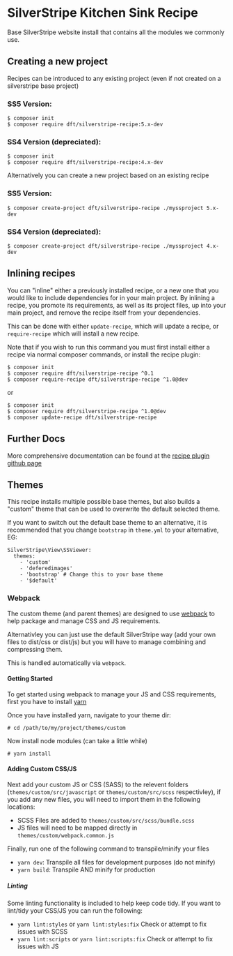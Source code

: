 # SilverStripe Kitchen Sink Recipe

Base SilverStripe website install that contains
all the modules we commonly use.

## Creating a new project

Recipes can be introduced to any existing project (even if not created on a silverstripe base project)

### SS5 Version:

````shell
$ composer init
$ composer require dft/silverstripe-recipe:5.x-dev
````

### SS4 Version (depreciated):

````shell
$ composer init
$ composer require dft/silverstripe-recipe:4.x-dev
````

Alternatively you can create a new project based on an existing recipe

### SS5 Version:

````shell
$ composer create-project dft/silverstripe-recipe ./myssproject 5.x-dev
````

### SS4 Version (depreciated):

````shell
$ composer create-project dft/silverstripe-recipe ./myssproject 4.x-dev
````

## Inlining recipes

You can "inline" either a previously installed recipe, or a new one that you would like to include
dependencies for in your main project. By inlining a recipe, you promote its requirements, as well as
its project files, up into your main project, and remove the recipe itself from your dependencies.

This can be done with either `update-recipe`, which will update a recipe, or `require-recipe` which will
install a new recipe.

Note that if you wish to run this command you must first install either a recipe via normal composer
commands, or install the recipe plugin:

```shell
$ composer init
$ composer require dft/silverstripe-recipe ^0.1
$ composer require-recipe dft/silverstripe-recipe ^1.0@dev
```

or

```shell
$ composer init
$ composer require dft/silverstripe-recipe ^1.0@dev
$ composer update-recipe dft/silverstripe-recipe
```

## Further Docs

More comprehensive documentation can be found at the [recipe
plugin github page](https://github.com/silverstripe/recipe-plugin)

## Themes

This recipe installs multiple possible base themes, but
also builds a "custom" theme that can be used to overwrite
the default selected theme.

If you want to switch out the default base theme to an
alternative, it is recommended that you change `bootstrap`
in `theme.yml` to your alternative, EG:

    SilverStripe\View\SSViewer:
      themes:
        - 'custom'
        - 'deferedimages'
        - 'bootstrap' # Change this to your base theme
        - '$default'

### Webpack

The custom theme (and parent themes) are designed to use
[webpack](https://webpack.js.org/) to help package and
manage CSS and JS requirements.

Alternativley you can just use the default SilverStripe way
(add your own files to dist/css or dist/js) but you will have
to manage combining and compressing them.

This is handled automatically via `webpack`.

#### Getting Started

To get started using webpack to manage your JS and CSS
requirements, first you have to install [yarn](https://yarnpkg.com/getting-started/install)

Once you have installed yarn, navigate to your theme dir:

    # cd /path/to/my/project/themes/custom

Now install node modules (can take a little while)

    # yarn install

#### Adding Custom CSS/JS

Next add your custom JS or CSS (SASS) to the relevent folders
(`themes/custom/src/javascript` or `themes/custom/src/scss` respectivley), if you add any new files, you will need to
import them in the following locations:

* SCSS Files are added to `themes/custom/src/scss/bundle.scss`
* JS files will need to be mapped directly in `themes/custom/webpack.common.js` 

Finally, run one of the following command to transpile/minify your files

* `yarn dev`: Transpile all files for development purposes (do not minify)
* `yarn build`: Transpile AND minify for production

##### Linting

Some linting functionality is included to help keep code tidy.
If you want to lint/tidy your CSS/JS you can run the following:

* `yarn lint:styles` or `yarn lint:styles:fix` Check or attempt to fix issues with SCSS
* `yarn lint:scripts` or `yarn lint:scripts:fix` Check or attempt to fix issues with JS

